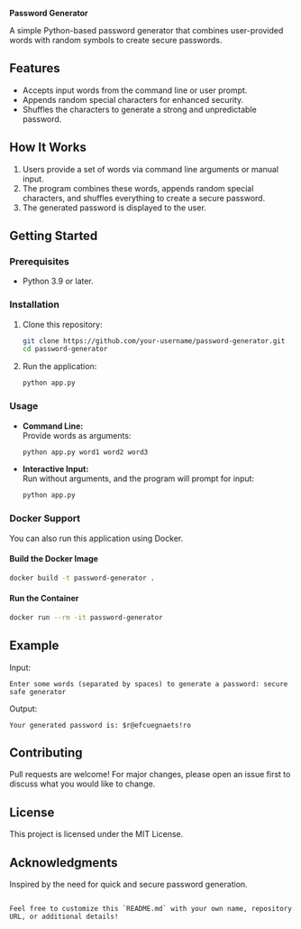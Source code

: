 
**Password Generator**

A simple Python-based password generator that combines user-provided words with random symbols to create secure passwords.  

## Features
- Accepts input words from the command line or user prompt.
- Appends random special characters for enhanced security.
- Shuffles the characters to generate a strong and unpredictable password.

## How It Works
1. Users provide a set of words via command line arguments or manual input.
2. The program combines these words, appends random special characters, and shuffles everything to create a secure password.
3. The generated password is displayed to the user.

## Getting Started

### Prerequisites
- Python 3.9 or later.

### Installation
1. Clone this repository:  
   ```bash
   git clone https://github.com/your-username/password-generator.git
   cd password-generator
   ```

2. Run the application:  
   ```bash
   python app.py
   ```

### Usage
- **Command Line:**  
  Provide words as arguments:  
  ```bash
  python app.py word1 word2 word3
  ```
- **Interactive Input:**  
  Run without arguments, and the program will prompt for input:  
  ```bash
  python app.py
  ```

### Docker Support
You can also run this application using Docker.  

#### Build the Docker Image
```bash
docker build -t password-generator .
```

#### Run the Container
```bash
docker run --rm -it password-generator
```

## Example
Input:  
```
Enter some words (separated by spaces) to generate a password: secure safe generator
```

Output:  
```
Your generated password is: $r@efcuegnaets!ro
```

## Contributing
Pull requests are welcome! For major changes, please open an issue first to discuss what you would like to change.

## License
This project is licensed under the MIT License.

## Acknowledgments
Inspired by the need for quick and secure password generation.
```

Feel free to customize this `README.md` with your own name, repository URL, or additional details!
